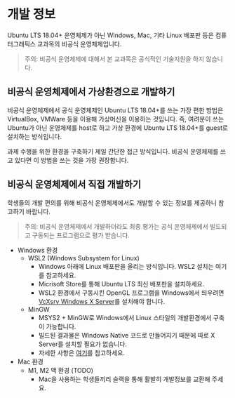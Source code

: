 # 개발 정보 

Ubuntu LTS 18.04+ 운영체제가 아닌 Windows, Mac, 기타 Linux 배포판 등은 컴퓨터그래픽스 교과목의 비공식 운영체제입니다. 

> 주의: 비공식 운영체제에 대해서 본 교과목은 공식적인 기술지원을 하지 않습니다.


## 비공식 운영체제에서 가상환경으로 개발하기

비공식 운영체제에서 공식 운영체제인 Ubuntu LTS 18.04+를 쓰는 가장 편한 방법은 VirtualBox, VMWare 등을 이용해 가상머신을 이용하는 것입니다. 즉, 여려분이 쓰는 Ubuntu가 아닌 운영체제를 host로 하고 가상 환경에 Ubuntu LTS 18.04+를 guest로 설치하는 방식입니다.

과제 수행을 위한 환경을 구축하기 제일 간단한 접근 방식입니다. 비공식 운영체제를 쓰고 있다면 이 방법을 쓰는 것을 가장 권장합니다.


## 비공식 운영체제에서 직접 개발하기

학생들의 개발 편의를 위해 비공식 운영체제에서도 개발할 수 있는 정보를 제공하니 참고하기 바랍니다.

> 주의: 비공식 운영체제에서 개발하더라도 최종 평가는 공식 운영체제에서 빌드되고 구동되는 프로그램으로 평가 받습니다.

* Windows 환경
  * WSL2 (Windows Subsystem for Linux)
    * Windows 아래에 Linux 배포판을 올리는 방식입니다. WSL2 설치는 여기를 참고하세요.
    * Micrisoft Store를 통해 Ubuntu LTS 최신 배포판을 설치하세요.
    * WSL2 환경에서 구동시킨 OpenGL 프로그램을 Windows에서 띄우려면 [VcXsrv Windows X Server](https://sourceforge.net/projects/vcxsrv/)를 설치해야 합니다.
  * MinGW
    * MSYS2 + MinGW로 Windows에서 Linux 스타일의 개발환경에서 구축이 가능합니다.
    * 빌드된 결과물은 Windows Native 코드로 만들어지기 때문에 따로 X Server를 설치할 필요가 없습니다.
    * 자세한 사항은 [여기](https://github.com/kmuvcl/kmuvcl/blob/master/dev/GCC%20with%20MinGW%20(%2B%20OpenGL).md)를 참고하세요.
* Mac 환경
  * M1, M2 맥 환경 (TODO)
    * Mac을 사용하는 학생들끼리 슬랙을 통해 활발히 개발정보를 교환해 주세요.
  